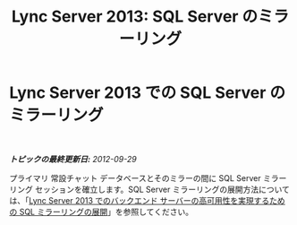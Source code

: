 ﻿---
title: 'Lync Server 2013: SQL Server のミラーリング'
TOCTitle: SQL Server のミラーリング
ms:assetid: bd72965f-223b-4fc0-bd69-59d4ac886145
ms:mtpsurl: https://technet.microsoft.com/ja-jp/library/JJ205218(v=OCS.15)
ms:contentKeyID: 48273415
ms.date: 05/19/2016
mtps_version: v=OCS.15
ms.translationtype: HT
---

# Lync Server 2013 での SQL Server のミラーリング

 

_**トピックの最終更新日:** 2012-09-29_

プライマリ 常設チャット データベースとそのミラーの間に SQL Server ミラーリング セッションを確立します。SQL Server ミラーリングの展開方法については、「[Lync Server 2013 でのバックエンド サーバーの高可用性を実現するための SQL ミラーリングの展開](lync-server-2013-deploying-sql-mirroring-for-back-end-server-high-availability.md)」を参照してください。

